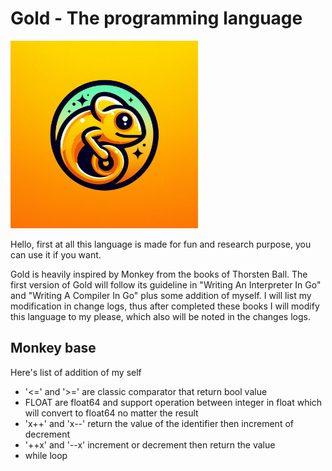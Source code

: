 # Gold - The programming language

<img src="assets/mascott.jpg" alt="CamCam the cameleon (not definitive)" width="300">

Hello, first at all this language is made for fun and research purpose, you can use it if you want.

Gold is heavily inspired by Monkey from the books of Thorsten Ball. The first version of Gold will
follow its guideline in "Writing An Interpreter In Go" and "Writing A Compiler In Go" plus some
addition of myself. I will list my modification in change logs, thus after completed these books
I will modify this language to my please, which also will be noted in the changes logs.

## Monkey base

Here's list of addition of my self

- '<=' and '>=' are classic comparator that return bool value
- FLOAT are float64 and support operation between integer in float which will convert to float64 no matter the result
- 'x++' and 'x--' return the value of the identifier then increment of decrement
- '++x' and '--x' increment or decrement then return the value
- while loop

